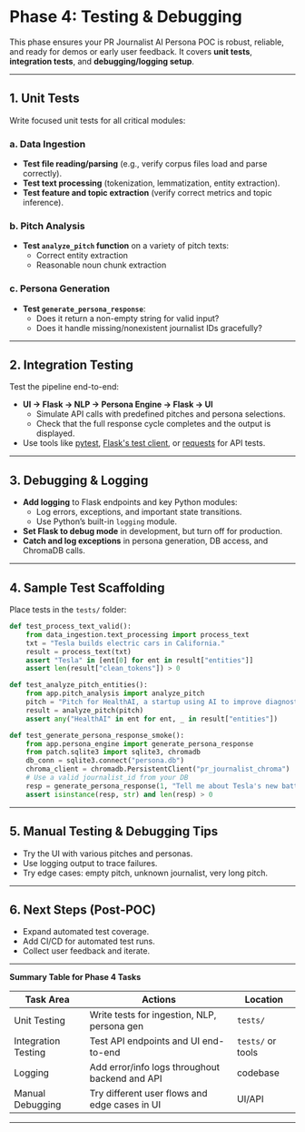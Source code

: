 # Phase 4: Testing & Debugging

This phase ensures your PR Journalist AI Persona POC is robust, reliable, and ready for demos or early user feedback. It covers **unit tests**, **integration tests**, and **debugging/logging setup**.

---

## 1. **Unit Tests**

Write focused unit tests for all critical modules:

### a. Data Ingestion

- **Test file reading/parsing** (e.g., verify corpus files load and parse correctly).
- **Test text processing** (tokenization, lemmatization, entity extraction).
- **Test feature and topic extraction** (verify correct metrics and topic inference).

### b. Pitch Analysis

- **Test `analyze_pitch` function** on a variety of pitch texts:
  - Correct entity extraction
  - Reasonable noun chunk extraction

### c. Persona Generation

- **Test `generate_persona_response`**:
  - Does it return a non-empty string for valid input?
  - Does it handle missing/nonexistent journalist IDs gracefully?

---

## 2. **Integration Testing**

Test the pipeline end-to-end:

- **UI → Flask → NLP → Persona Engine → Flask → UI**
  - Simulate API calls with predefined pitches and persona selections.
  - Check that the full response cycle completes and the output is displayed.
- Use tools like [pytest](https://docs.pytest.org/en/stable/), [Flask's test client](https://flask.palletsprojects.com/en/2.3.x/testing/), or [requests](https://docs.python-requests.org/en/latest/) for API tests.

---

## 3. **Debugging & Logging**

- **Add logging** to Flask endpoints and key Python modules:
  - Log errors, exceptions, and important state transitions.
  - Use Python’s built-in `logging` module.
- **Set Flask to debug mode** in development, but turn off for production.
- **Catch and log exceptions** in persona generation, DB access, and ChromaDB calls.

---

## 4. **Sample Test Scaffolding**

Place tests in the `tests/` folder:

```python name=tests/test_data_ingestion.py
def test_process_text_valid():
    from data_ingestion.text_processing import process_text
    txt = "Tesla builds electric cars in California."
    result = process_text(txt)
    assert "Tesla" in [ent[0] for ent in result["entities"]]
    assert len(result["clean_tokens"]) > 0
```

```python name=tests/test_pitch_analysis.py
def test_analyze_pitch_entities():
    from app.pitch_analysis import analyze_pitch
    pitch = "Pitch for HealthAI, a startup using AI to improve diagnostics."
    result = analyze_pitch(pitch)
    assert any("HealthAI" in ent for ent, _ in result["entities"])
```

```python name=tests/test_persona_engine.py
def test_generate_persona_response_smoke():
    from app.persona_engine import generate_persona_response
    from patch.sqlite3 import sqlite3, chromadb
    db_conn = sqlite3.connect("persona.db")
    chroma_client = chromadb.PersistentClient("pr_journalist_chroma")
    # Use a valid journalist_id from your DB
    resp = generate_persona_response(1, "Tell me about Tesla's new battery.", db_conn, chroma_client)
    assert isinstance(resp, str) and len(resp) > 0
```

---

## 5. **Manual Testing & Debugging Tips**

- Try the UI with various pitches and personas.
- Use logging output to trace failures.
- Try edge cases: empty pitch, unknown journalist, very long pitch.

---

## 6. **Next Steps (Post-POC)**

- Expand automated test coverage.
- Add CI/CD for automated test runs.
- Collect user feedback and iterate.

---

**Summary Table for Phase 4 Tasks**

| Task Area           | Actions                                               | Location         |
|---------------------|-------------------------------------------------------|------------------|
| Unit Testing        | Write tests for ingestion, NLP, persona gen           | `tests/`         |
| Integration Testing | Test API endpoints and UI end-to-end                  | `tests/` or tools|
| Logging             | Add error/info logs throughout backend and API        | codebase         |
| Manual Debugging    | Try different user flows and edge cases in UI         | UI/API           |

---